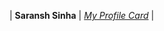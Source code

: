 | **Saransh Sinha**  | _[My Profile Card](http://profile-card-wraith17.vercel.app/)_                       |

